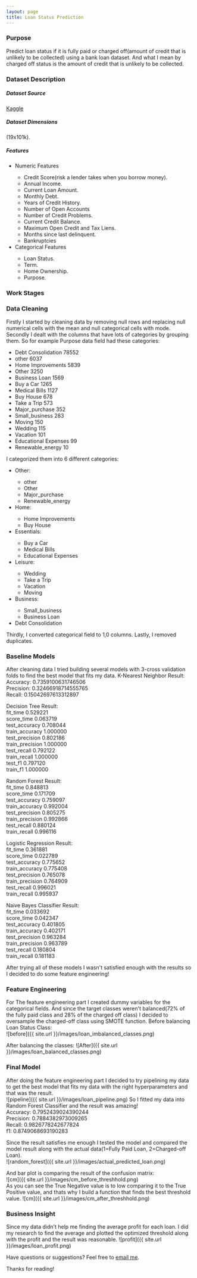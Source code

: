 ```yaml
---
layout: page
title: Loan Status Prediction
---
```



### Purpose

Predict loan status if it is fully paid or charged off(amount of credit that is unlikely to be collected) using a bank loan dataset. And what I mean by charged off status is the amount of credit that is unlikely to be collected.

### Dataset Description
##### Dataset Source
[Kaggle](https://www.kaggle.com/omkar5/dataset-for-bank-loan-prediction/)

##### Dataset Dimensions
(19x101k).

##### Features
<ul>
  <li>Numeric Features</li>
  <ul>
  <li>Credit Score(risk a lender takes when you borrow money).</li>
  <li>Annual Income.</li>
  <li>Current Loan Amount.</li>
  <li>Monthly Debt.</li>
  <li>Years of Credit History.</li>
  <li>Number of Open Accounts</li>
  <li>Number of Credit Problems.</li>
  <li>Current Credit Balance.</li>
  <li>Maximum Open Credit and Tax Liens.</li>
<li>Months since last delinquent.</li>
  <li>Bankruptcies</li>
  </ul>
  <li>Categorical Features</li>
<ul>
  <li>Loan Status.</li>
  <li>Term.</li>
  <li>Home Ownership.</li>
  <li>Purpose.</li>
  </ul>
</ul> 

### Work Stages

### Data Cleaning

Firstly I started by cleaning data by removing null rows and replacing null numerical cells with the mean and null categorical cells with mode.
Secondly I dealt with the columns that have lots of categories by grouping them. So for example Purpose data field had these categories:

<ul>
  <li>Debt Consolidation      78552</li>
<li>other                    6037</li>
<li>Home Improvements        5839</li>
<li>Other                    3250</li>
<li>Business Loan            1569</li>
<li>Buy a Car                1265</li>
<li>Medical Bills            1127</li>
<li>Buy House                 678</li>
<li>Take a Trip               573</li>
<li>Major_purchase            352</li>
<li>Small_business            283</li>
<li>Moving                    150</li>
<li>Wedding                   115</li>
<li>Vacation                  101</li>
<li>Educational Expenses       99</li>
<li>Renewable_energy           10</li>
</ul>

I categorized them into 6 different categories:
<ul>
  <li>Other:</li>
<ul>
  <li>other            </li>      
  <li>Other            </li>       
  <li>Major_purchase   </li>       
  <li>Renewable_energy  </li>
  </ul>   
  <li>Home:</li>
<ul>
  <li>Home Improvements  </li>    
  <li>Buy House   </li>
  </ul>
  <li>Essentials: </li>
<ul>
  <li>Buy a Car       </li>         
  <li>Medical Bills    </li>       
  <li>Educational Expenses </li>      
  </ul>
  <li>Leisure:</li>
<ul>
  <li>Wedding    </li>               
  <li>Take a Trip  </li>            
  <li>Vacation    </li>              
  <li>Moving      </li>             
  </ul>
  <li>Business:</li>
<ul>
  <li>Small_business  </li>          
  <li>Business Loan </li>           
  </ul>
  <li>Debt Consolidation  </li>
</ul> 
Thirdly, I converted categorical field to 1,0 columns.
Lastly, I removed duplicates. 



### Baseline Models
After cleaning data I tried building several models with 3-cross validation folds  to find the best model that fits my data.
K-Nearest Neighbor Result:<br/>
Accuracy:          0.7359100631746506<br/>
Precision:          0.32466918714555765<br/>
Recall:               0.15042697613312897<br/>

Decision Tree Result:<br/>
fit_time              0.529221<br/>
score_time        0.063719<br/>
test_accuracy   0.708044<br/>
train_accuracy  1.000000<br/>
test_precision   0.802186<br/>
train_precision  1.000000<br/>
test_recall          0.792122<br/>
train_recall        1.000000<br/>
test_f1              0.797120<br/>
train_f1             1.000000<br/>

Random Forest Result:<br/>
fit_time             0.848813<br/>
score_time       0.171709<br/>
test_accuracy  0.759097<br/>
train_accuracy 0.992004<br/>
test_precision   0.805275<br/>
train_precision  0.992866<br/>
test_recall         0.880124<br/>
train_recall        0.996116<br/>

Logistic Regression Result:<br/>
fit_time              0.361881<br/>
score_time        0.022789<br/>
test_accuracy   0.775652<br/>
train_accuracy  0.775408<br/>
test_precision   0.765078<br/>
train_precision  0.764909<br/>
test_recall         0.996021<br/>
train_recall        0.995937<br/>

Naive Bayes Classifier Result: <br/>
fit_time              0.033692<br/>
score_time        0.042347<br/>
test_accuracy    0.401805<br/>
train_accuracy   0.402171<br/>
test_precision    0.963284<br/>
train_precision   0.963789<br/>
test_recall          0.180804<br/>
train_recall         0.181183<br/>

After trying all of these models I wasn't satisfied enough with the results so I decided to do some feature engineering!

### Feature Engineering 
For The feature engineering part I created dummy variables for the categorical fields. And since the target classes weren't balanced(72% of the fully paid class and 28% of the charged off class)  I decided to oversample the charged-off class using SMOTE function.
Before balancing Loan Status Class:<br/>
![before]({{ site.url }}/images/loan_imbalanced_classes.png)

After balancing the classes:
![After]({{ site.url }}/images/loan_balanced_classes.png)

### Final Model
After doing the feature engineering part I decided to try pipelining my data to get the best model that fits my data with the right hyperparameters and that was the result.<br/>
![pipeline]({{ site.url }}/images/loan_pipeline.png)
So I fitted my data into Random Forest Classifier and the result was amazing!<br/>
Accuracy:  0.7952439024390244<br/>
Precision:  0.7884382973009265<br/>
Recall:  0.9826778242677824<br/>
f1:  0.8749068693190283<br/>

Since the result satisfies me enough I tested the model and compared the model result along with the actual data(1=Fully Paid Loan, 2=Charged-off Loan).<br/>
![random_forest]({{ site.url }}/images/actual_predicted_loan.png)

And bar plot is comparing the result of the confusion matrix:<br/>
![cm]({{ site.url }}/images/cm_before_threshhold.png)<br/>
As you can see the True Negative value is to low comparing it to the True Positive value, and thats why I build a function that finds the best threshold value.
![cm]({{ site.url }}/images/cm_after_threshhold.png)<br/>

### Business Insight
Since my data didn't help me finding the average profit for each loan. I did my research to find the average and plotted the optimized threshold along with the profit  and the result was reasonable.
![profit]({{ site.url }}/images/loan_profit.png)<br/>

Have questions or suggestions? Feel free to [email me](mailto:njoud.algifari@gmail.com).

Thanks for reading!
